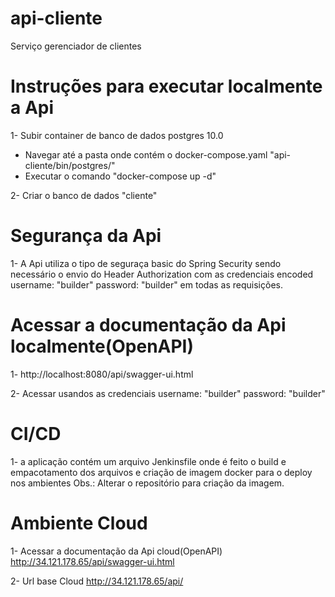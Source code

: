 # api-cliente
Serviço gerenciador de clientes

# Instruções para executar localmente a Api
1- Subir container de banco de dados postgres 10.0
  - Navegar até a pasta onde contém o docker-compose.yaml "api-cliente/bin/postgres/"
  - Executar o comando "docker-compose up -d"
  
2- Criar o banco de dados "cliente"

# Segurança da Api
1- A Api utiliza o tipo de seguraça basic do Spring Security sendo necessário o envio do Header Authorization com as credenciais encoded username: "builder" password: "builder"
em todas as requisições.

# Acessar a documentação da Api localmente(OpenAPI)
1- http://localhost:8080/api/swagger-ui.html

2- Acessar usandos as credenciais username: "builder" password: "builder"

# CI/CD
1- a aplicação contém um arquivo Jenkinsfile onde é feito o build e empacotamento dos arquivos e criação de imagem docker para o deploy nos ambientes
Obs.: Alterar o repositório para criação da imagem.

# Ambiente Cloud
1- Acessar a documentação da Api cloud(OpenAPI)
http://34.121.178.65/api/swagger-ui.html

2- Url base Cloud
http://34.121.178.65/api/

